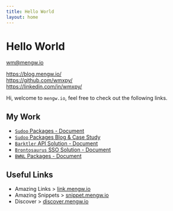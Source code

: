 ```yaml
---
title: Hello World
layout: home
---
```


# Hello World

<i class="fa fa-envelope-square fa-fw"></i> [wm@mengw.io](mailto://wm@mengw.io)  
<!-- <i class="fa fa-check-square fa-fw"></i> <https://resume.mengw.io/>   -->
<i class="fa fa-rss-square fa-fw"></i> <https://blog.mengw.io/>  
<i class="fa fa-github-square fa-fw"></i> <https://github.com/wmxpy/>  
<i class="fa fa-linkedin-square fa-fw"></i> <https://linkedin.com/in/wmxpy/>  

Hi, welcome to `mengw.io`, feel free to check out the following links.

## My Work

-   [`Sudoo` Packages - Document](//sudo.dog)
-   [`Sudoo` Packages Blog & Case Study](//sudo.mengw.io)
-   [`Barktler` API Solution - Document](//barktler.com)
-   [`Brontosaurus` SSO Solution - Document](//brontosaurus.land)
-   [`BWNL` Packages - Document](//bwnl.io)

## Useful Links

-   Amazing Links > [link.mengw.io](https://link.mengw.io)
-   Amazing Snippets > [snippet.mengw.io](https://snippet.mengw.io)
-   Discover > [discover.mengw.io](https://discover.mengw.io)
